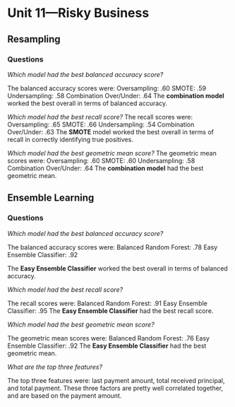 # Unit 11—Risky Business


## Resampling

### Questions

*Which model had the best balanced accuracy score?*

The balanced accuracy scores were: 
Oversampling: .60
SMOTE: .59
Undersampling: .58
Combination Over/Under: .64
The **combination model** worked the best overall in terms of balanced accuracy.

*Which model had the best recall score?*
The recall scores were: 
Oversampling: .65
SMOTE: .66
Undersampling: .54
Combination Over/Under: .63
The **SMOTE** model worked the best overall in terms of recall in correctly identifying true positives. 

*Which model had the best geometric mean score?* 
The geometric mean scores were: 
Oversampling: .60
SMOTE: .60
Undersampling: .58
Combination Over/Under: .64
The **combination model** had the best geometric mean. 


## Ensemble Learning

### Questions

*Which model had the best balanced accuracy score?*

The balanced accuracy scores were:
Balanced Random Forest: .78
Easy Ensemble Classifier: .92

The **Easy Ensemble Classifier** worked the best overall in terms of balanced accuracy. 

*Which model had the best recall score?*

The recall scores were:
Balanced Random Forest: .91
Easy Ensemble Classifier: .95
The **Easy Ensemble Classifier** had the best recall score. 

*Which model had the best geometric mean score?*

The geometric mean scores were:
Balanced Random Forest: .76
Easy Ensemble Classifier: .92
The **Easy Ensemble Classifier** had the best geometric mean. 


*What are the top three features?*

The top three features were: last payment amount, total received principal, and total payment.  These three factors are pretty well correlated together, and are based on the payment amount. 